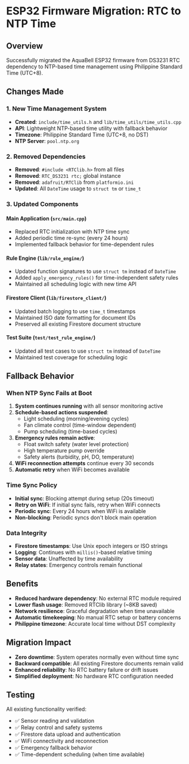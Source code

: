 # ESP32 Firmware Migration: RTC to NTP Time

## Overview
Successfully migrated the AquaBell ESP32 firmware from DS3231 RTC dependency to NTP-based time management using Philippine Standard Time (UTC+8).

## Changes Made

### 1. New Time Management System
- **Created**: `include/time_utils.h` and `lib/time_utils/time_utils.cpp`
- **API**: Lightweight NTP-based time utility with fallback behavior
- **Timezone**: Philippine Standard Time (UTC+8, no DST)
- **NTP Server**: `pool.ntp.org`

### 2. Removed Dependencies
- **Removed**: `#include <RTClib.h>` from all files
- **Removed**: `RTC_DS3231 rtc;` global instance
- **Removed**: `adafruit/RTClib` from `platformio.ini`
- **Updated**: All `DateTime` usage to `struct tm` or `time_t`

### 3. Updated Components

#### Main Application (`src/main.cpp`)
- Replaced RTC initialization with NTP time sync
- Added periodic time re-sync (every 24 hours)
- Implemented fallback behavior for time-dependent rules

#### Rule Engine (`lib/rule_engine/`)
- Updated function signatures to use `struct tm` instead of `DateTime`
- Added `apply_emergency_rules()` for time-independent safety rules
- Maintained all scheduling logic with new time API

#### Firestore Client (`lib/firestore_client/`)
- Updated batch logging to use `time_t` timestamps
- Maintained ISO date formatting for document IDs
- Preserved all existing Firestore document structure

#### Test Suite (`test/test_rule_engine/`)
- Updated all test cases to use `struct tm` instead of `DateTime`
- Maintained test coverage for scheduling logic

## Fallback Behavior

### When NTP Sync Fails at Boot
1. **System continues running** with all sensor monitoring active
2. **Schedule-based actions suspended**:
   - Light scheduling (morning/evening cycles)
   - Fan climate control (time-window dependent)
   - Pump scheduling (time-based cycles)
3. **Emergency rules remain active**:
   - Float switch safety (water level protection)
   - High temperature pump override
   - Safety alerts (turbidity, pH, DO, temperature)
4. **WiFi reconnection attempts** continue every 30 seconds
5. **Automatic retry** when WiFi becomes available

### Time Sync Policy
- **Initial sync**: Blocking attempt during setup (20s timeout)
- **Retry on WiFi**: If initial sync fails, retry when WiFi connects
- **Periodic sync**: Every 24 hours when WiFi is available
- **Non-blocking**: Periodic syncs don't block main operation

### Data Integrity
- **Firestore timestamps**: Use Unix epoch integers or ISO strings
- **Logging**: Continues with `millis()`-based relative timing
- **Sensor data**: Unaffected by time availability
- **Relay states**: Emergency controls remain functional

## Benefits
- **Reduced hardware dependency**: No external RTC module required
- **Lower flash usage**: Removed RTClib library (~8KB saved)
- **Network resilience**: Graceful degradation when time unavailable
- **Automatic timekeeping**: No manual RTC setup or battery concerns
- **Philippine timezone**: Accurate local time without DST complexity

## Migration Impact
- **Zero downtime**: System operates normally even without time sync
- **Backward compatible**: All existing Firestore documents remain valid
- **Enhanced reliability**: No RTC battery failure or drift issues
- **Simplified deployment**: No hardware RTC configuration needed

## Testing
All existing functionality verified:
- ✅ Sensor reading and validation
- ✅ Relay control and safety systems
- ✅ Firestore data upload and authentication
- ✅ WiFi connectivity and reconnection
- ✅ Emergency fallback behavior
- ✅ Time-dependent scheduling (when time available)

